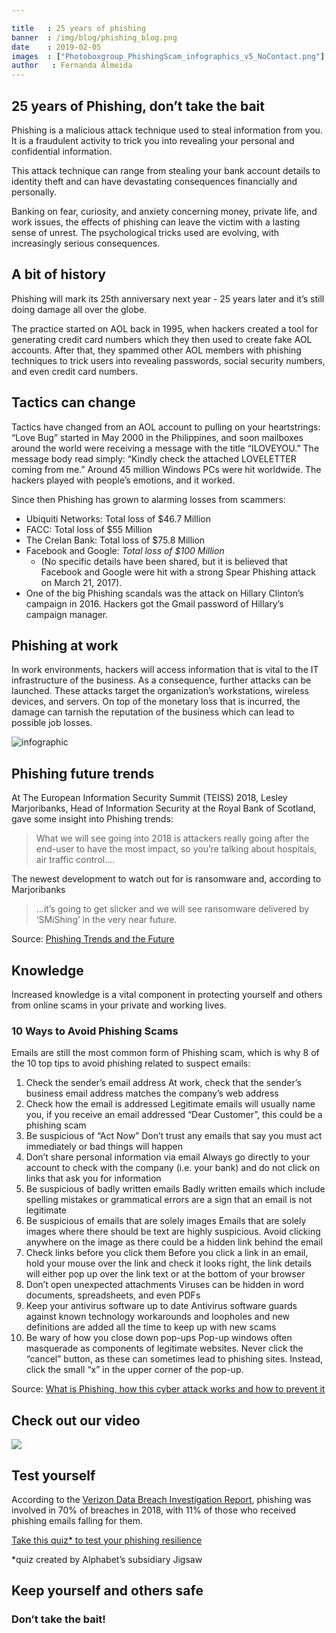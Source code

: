 ```yaml
---

title   : 25 years of phishing
banner  : /img/blog/phishing_blog.png
date    : 2019-02-05
images  : ["Photoboxgroup_PhishingScam_infographics_v5_NoContact.png"]
author   : Fernanda Almeida
---
```


## 25 years of Phishing, don’t take the bait

Phishing is a malicious attack technique used to steal information from you. It is a fraudulent activity to trick you into revealing your personal and confidential information. 

This attack technique can range from stealing your bank account details to identity theft and can have devastating consequences financially and personally.

Banking on fear, curiosity, and anxiety concerning money, private life, and work issues, the effects of phishing can leave the victim with a lasting sense of unrest. The psychological tricks used are evolving, with increasingly serious consequences.

## A bit of history

Phishing will mark its 25th anniversary next year - 25 years later and it’s still doing damage all over the globe. 

The practice started on AOL back in 1995, when hackers created a tool for generating credit card numbers which they then used to create fake AOL accounts. After that, they spammed other AOL members with phishing techniques to trick users into revealing passwords, social security numbers, and even credit card numbers.

## Tactics can change
Tactics have changed from an AOL account to pulling on your heartstrings: “Love Bug” started in May 2000 in the Philippines, and soon mailboxes around the world were receiving a message with the title  “ILOVEYOU.” The message body read simply: “Kindly check the attached LOVELETTER coming from me.” Around 45 million Windows PCs were hit worldwide. The hackers played with people’s emotions, and it worked.
 
Since then Phishing has grown to alarming losses from scammers:

* Ubiquiti Networks: Total loss of $46.7 Million
* FACC: Total loss of $55 Million
* The Crelan Bank: Total loss of $75.8 Million
* Facebook and Google: *Total loss of $100 Million*
  - (No specific details have been shared, but it is believed that Facebook and Google were hit with a strong Spear Phishing attack on March 21, 2017).
*  One of the big Phishing scandals was the attack on Hillary Clinton’s campaign in 2016. Hackers got the Gmail password of Hillary’s campaign manager.

## Phishing at work
In work environments, hackers will access information that is vital to the IT infrastructure of the business. As a consequence, further attacks can be launched. These attacks target the organization’s workstations, wireless devices, and servers. On top of the monetary loss that is incurred, the damage can tarnish the reputation of the business which can lead to possible job losses.

![infographic](/images/Photoboxgroup_PhishingScam_infographics_v5_NoContact.png)

## Phishing future trends
At The European Information Security Summit (TEISS) 2018, Lesley Marjoribanks, Head of Information Security at the Royal Bank of Scotland, gave some insight into Phishing trends: 
> What we will see going into 2018 is attackers really going after the end-user to have the most impact, so you’re talking about
> hospitals, air traffic control.... 

The newest development to watch out for is ransomware and, according to Marjoribanks
>...it’s going to get slicker and we will see ransomware delivered by ‘SMiShing’ in the very near future. 

Source: [Phishing Trends and the Future](https://www.infosecurity-magazine.com/news/teiss18-phishing-trends-future/)

## Knowledge
Increased knowledge is a vital component in protecting yourself and others from online scams in your private and working lives. 

### 10 Ways to Avoid Phishing Scams

Emails are still the most common form of Phishing scam, which is why 8 of the 10 top tips to avoid phishing related to suspect emails:

1. Check the sender’s email address
  At work, check that the sender’s business email address matches the company’s web address
2. Check how the email is addressed
  Legitimate emails will usually name you, if you receive an email addressed “Dear Customer”, this could be a phishing scam
3. Be suspicious of “Act Now”
  Don’t trust any emails that say you must act immediately or bad things will happen
4. Don’t share personal information via email
  Always go directly to your account to check with the company (i.e. your bank) and do not click on links that ask you for information
5. Be suspicious of badly written emails
  Badly written emails which include spelling mistakes or grammatical errors are a sign that an email is not legitimate
6. Be suspicious of emails that are solely images
  Emails that are solely images where there should be text are highly suspicious. Avoid clicking anywhere on the image as there could be a hidden link behind the email 
7. Check links before you click them
  Before you click a link in an email, hold your mouse over the link and check it looks right, the link details will either pop up over   the link text or at the bottom of your browser
8. Don’t open unexpected attachments
  Viruses can be hidden in word documents, spreadsheets, and even PDFs
9. Keep your antivirus software up to date
  Antivirus software guards against known technology workarounds and loopholes and new definitions are added all the time to keep up with new scams
10. Be wary of how you close down pop-ups
  Pop-up windows often masquerade as components of legitimate websites. Never click the “cancel” button, as these can sometimes lead to phishing sites. Instead, click the small “x” in the upper corner of the pop-up.
  
Source: [What is Phishing, how this cyber attack works and how to prevent it](https://www.csoonline.com/article/2117843/phishing/what-is-phishing-how-this-cyber-attack-works-and-how-to-prevent-it)

## Check out our video

[![](http://img.youtube.com/vi/rmUcaFx0WCY/0.jpg)](http://www.youtube.com/watch?v=rmUcaFx0WCY "How to spot a phishing email")

## Test yourself

According to the [Verizon Data Breach Investigation Report](https://enterprise.verizon.com/resources/reports/dbir/), phishing was involved in 70% of breaches in 2018, with 11% of those who received phishing emails falling for them.

[Take this quiz* to test your phishing resilience](https://phishingquiz.withgoogle.com/)

*quiz created by Alphabet’s subsidiary Jigsaw


## Keep yourself and others safe
### Don’t take the bait!
























